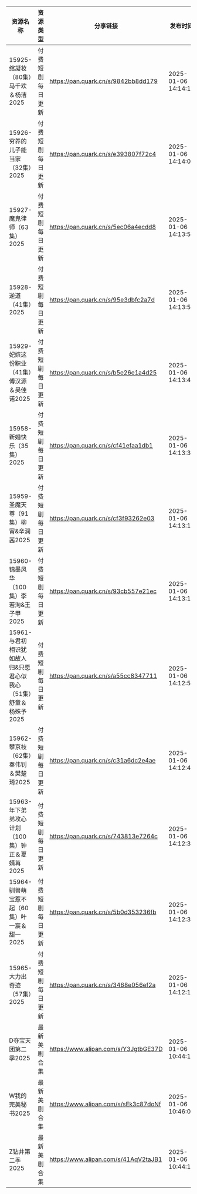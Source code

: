 | 资源名称                                    | 资源类型     | 分享链接                                 | 发布时间                |
| --------------------------------------- | -------- | ------------------------------------ | ------------------- |
| 15925-绾凝妆（80集）马千欢＆杨洁2025                | 付费短剧每日更新 | https://pan.quark.cn/s/9842bb8dd179  | 2025-01-06 14:14:12 |
| 15926-穷养的儿子能当家（32集）2025                 | 付费短剧每日更新 | https://pan.quark.cn/s/e393807f72c4  | 2025-01-06 14:14:05 |
| 15927-魔鬼律师（63集）2025                     | 付费短剧每日更新 | https://pan.quark.cn/s/5ec06a4ecdd8  | 2025-01-06 14:13:56 |
| 15928-逆道（41集）2025                       | 付费短剧每日更新 | https://pan.quark.cn/s/95e3dbfc2a7d  | 2025-01-06 14:13:50 |
| 15929-妃嫔这份职业（41集）傅汉源＆吴佳诺2025            | 付费短剧每日更新 | https://pan.quark.cn/s/b5e26e1a4d25  | 2025-01-06 14:13:42 |
| 15958-新婚快乐（35集）2025                     | 付费短剧每日更新 | https://pan.quark.cn/s/cf41efaa1db1  | 2025-01-06 14:13:32 |
| 15959-圣魔天尊（91集）柳甯&辛润茜2025               | 付费短剧每日更新 | https://pan.quark.cn/s/cf3f93262e03  | 2025-01-06 14:13:19 |
| 15960-锦墨风华（100集）李若洵&王子甲2025             | 付费短剧每日更新 | https://pan.quark.cn/s/93cb557e21ec  | 2025-01-06 14:13:10 |
| 15961-与君初相识犹如故人归&只愿君心似我心（51集）舒童＆杨殊予2025 | 付费短剧每日更新 | https://pan.quark.cn/s/a55cc8347711  | 2025-01-06 14:12:59 |
| 15962-攀京枝（62集）秦伟钊＆樊楚琦2025               | 付费短剧每日更新 | https://pan.quark.cn/s/c31a6dc2e4ae  | 2025-01-06 14:12:49 |
| 15963-年下弟弟攻心计划（100集）钟正＆夏婧苒2025          | 付费短剧每日更新 | https://pan.quark.cn/s/743813e7264c  | 2025-01-06 14:12:39 |
| 15964-驯兽萌宝惹不起（60集）叶一宸＆甜一2025            | 付费短剧每日更新 | https://pan.quark.cn/s/5b0d353236fb  | 2025-01-06 14:12:31 |
| 15965-大力出奇迹（57集）2025                    | 付费短剧每日更新 | https://pan.quark.cn/s/3468e056ef2a  | 2025-01-06 14:12:12 |
| D夺宝天团第二季2025                            | 最新美剧合集   | https://www.alipan.com/s/Y3JgtbGE37D | 2025-01-06 10:44:13 |
| W我的完美秘书2025                             | 最新美剧合集   | https://www.alipan.com/s/sEk3c87doNf | 2025-01-06 10:46:07 |
| Z钻井第二季2025                              | 最新美剧合集   | https://www.alipan.com/s/41AqV2taJB1 | 2025-01-06 10:44:15 |
